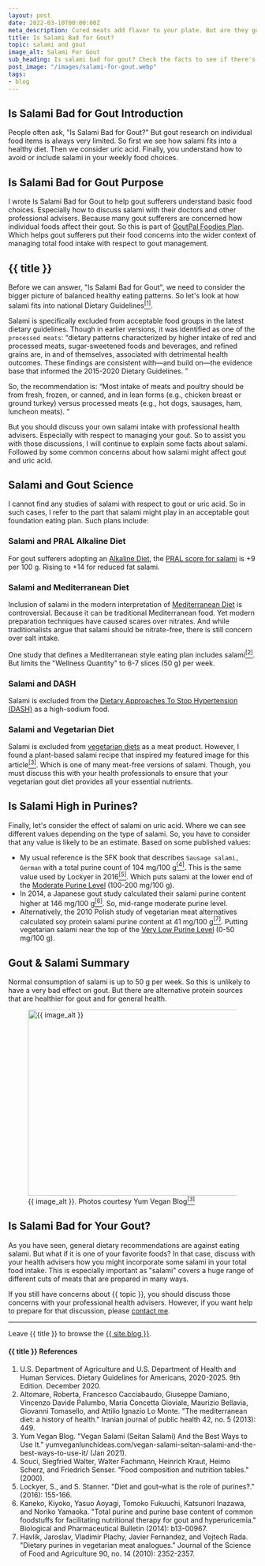 ```yaml
---
layout: post
date: 2022-03-10T00:00:00Z
meta_description: Cured meats add flavor to your plate. But are they good for gout sufferers? What about salami purine content? Learn the food facts. Before you ask, Is Salami Bad for Gout?
title: Is Salami Bad for Gout?
topic: salami and gout
image_alt: Salami For Gout
sub_heading: Is salami bad for gout? Check the facts to see if there's a place for cured meats on your plate.
post_image: "/images/salami-for-gout.webp"
tags:
- blog
---
```

<h2 id="intro">Is Salami Bad for Gout Introduction</h2>
People often ask, "Is Salami Bad for Gout?" But gout research on individual food items is always very limited. So first we see how salami fits into a healthy diet. Then we consider uric acid. Finally, you understand how to avoid or include salami in your weekly food choices.

<h2 id="intent">Is Salami Bad for Gout Purpose</h2>
I wrote Is Salami Bad for Gout to help gout sufferers understand basic food choices. Especially how to discuss salami with their doctors and other professional advisers. Because many gout sufferers are concerned how individual foods affect their gout. So this is part of <a href="/9569/goutpal-plan-for-gout-foodies/">GoutPal Foodies Plan</a>. Which helps gout sufferers put their food concerns into the wider context of managing total food intake with respect to gout management.

<h2 id="salami">{{ title }}</h2>
Before we can answer, "Is Salami Bad for Gout", we need to consider the bigger picture of balanced healthy eating patterns. So let's look at how salami fits into national Dietary Guidelines<a href="#ref1"><sup>[1]</sup></a>.

Salami is specifically excluded from acceptable food groups in the latest dietary guidelines. Though in earlier versions, it was identified as one of the `processed meats`:
<q cite="https://dietaryguidelines.gov/sites/default/files/2021-03/Dietary_Guidelines_for_Americans-2020-2025.pdf">dietary patterns characterized by higher intake of red and processed meats, sugar-sweetened foods and beverages, and refined grains are, in and of themselves, associated with detrimental health outcomes. These findings are consistent with—and build on—the evidence base that informed the 2015-2020 Dietary Guidelines. </q>

So, the recommendation is:
<q cite="https://dietaryguidelines.gov/sites/default/files/2021-03/Dietary_Guidelines_for_Americans-2020-2025.pdf">Most intake of meats and poultry should be from fresh, frozen, or canned, and in lean forms (e.g., chicken breast or ground turkey) versus processed meats (e.g., hot dogs, sausages, ham, luncheon meats). </q>

But you should discuss your own salami intake with professional health advisers. Especially with respect to managing your gout. So to assist you with those discussions, I will continue to explain some facts about salami. Followed by some common concerns about how salami might affect gout and uric acid.

<h2 id="science">Salami and Gout Science</h2>
I cannot find any studies of salami with respect to gout or uric acid. So in such cases, I refer to the part that salami might play in an acceptable gout foundation eating plan. Such plans include:

<h3 id="pral">Salami and PRAL Alkaline Diet</h3>
For gout sufferers adopting an <a href="/10090/mediterranean-or-dash-diet-for-gout/#alkaline">Alkaline Diet</a>, the <a href="https://alkascore.com/acid-alkaline-cold-cuts-and-cured-meats-pral-list/">PRAL score for salami</a> is +9 per 100 g. Rising to +14 for reduced fat salami.

<h3 id="mediterranean">Salami and Mediterranean Diet</h3>
Inclusion of salami in the modern interpretation of <a href="/10090/mediterranean-or-dash-diet-for-gout/#mediterranean">Mediterranean Diet</a> is controversial. Because it can be traditional Mediterranean food. Yet modern preparation techniques have caused scares over nitrates. And while traditionalists argue that salami should be nitrate-free, there is still concern over salt intake.

One study that defines a Mediterranean style eating plan includes salami<a href="#ref2"><sup>[2]</sup></a>. But limits the "Wellness Quantity" to 6-7 slices (50 g) per week.

<h3 id="dash">Salami and DASH</h3>
Salami is excluded from the <a href="/10090/mediterranean-or-dash-diet-for-gout/#dash">Dietary Approaches To Stop Hypertension (DASH)</a> as a high-sodium food.

<h3 id="vegetarian">Salami and Vegetarian Diet</h3>
Salami is excluded from <a href="/8003/why-vegan-diet-is-worst-for-gout/">vegetarian diets</a> as a meat product. However, I found a plant-based salami recipe that inspired my featured image for this article<a href="#ref3"><sup>[3]</sup></a>. Which is one of many meat-free versions of salami. Though, you must discuss this with your health professionals to ensure that your vegetarian gout diet provides all your essential nutrients.

<h2 id="uric">Is Salami High in Purines?</h2>
Finally, let's consider the effect of salami on uric acid. Where we can see different values depending on the type of salami. So, you have to consider that any value is likely to be an estimate. Based on some published values:

- My usual reference is the SFK book that describes `Sausage salami, German` with a total purine count of 104 mg/100 g<a href="#ref4"><sup>[4]</sup></a>. This is the same value used by Lockyer in 2016<a href="#ref5"><sup>[5]</sup></a>. Which puts salami at the lower end of the <a href="/9145/what-can-you-eat-on-a-moderate-purine-gout-diet/">Moderate Purine Level</a> (100-200 mg/100 g).
- In 2014, a Japanese gout study calculated their salami purine content higher at 146 mg/100 g<a href="#ref6"><sup>[6]</sup></a>. So, mid-range moderate purine level.
- Alternatively, the 2010 Polish study of vegetarian meat alternatives calculated soy protein salami purine content at 41 mg/100 g<a href="#ref7"><sup>[7]</sup></a>. Putting vegetarian salami near the top of the <a href="/9087/is-very-low-purine-gout-diet-possible/">Very Low Purine Level</a> (0-50 mg/100 g).

<h2 id="summary">Gout & Salami Summary</h2>
Normal consumption of salami is up to 50 g per week. So this is unlikely to have a very bad effect on gout. But there are alternative protein sources that are healthier for gout and for general health.

<figure id="image" class="inner">
<img src="{{ post_image }}" alt="{{ image_alt }}"  width="610" height="377">
  <figcaption>{{ image_alt }}. Photos courtesy Yum Vegan Blog<a href="#ref3"><sup>[3]</sup></a></figcaption>
</figure>
<h2 id="next">Is Salami Bad for Your Gout?</h2>
As you have seen, general dietary recommendations are against eating salami. But what if it is one of your favorite foods? In that case, discuss with your health advisers how you might incorporate some salami in your total food intake. This is especially important as "salami" covers a huge range of different cuts of meats that are prepared in many ways. 

If you still have concerns about {{ topic }}, you should discuss those concerns with your professional health advisers. However, if you want help to prepare for that discussion, please <a href="/blog/contact-keith-taylor-at-goutpal/">contact me</a>.
<hr />
Leave {{ title }} to browse the <a href="/blog">{{ site.blog }}</a>.

<h4 id="refs">{{ title }} References</h4>
<ol>
	<li id="ref1">U.S. Department of Agriculture and U.S. Department of Health and Human Services. Dietary Guidelines for Americans, 2020-2025. 9th Edition. December 2020.</li>
	<li id="ref2">Altomare, Roberta, Francesco Cacciabaudo, Giuseppe Damiano, Vincenzo Davide Palumbo, Maria Concetta Gioviale, Maurizio Bellavia, Giovanni Tomasello, and Attilio Ignazio Lo Monte. "The mediterranean diet: a history of health." Iranian journal of public health 42, no. 5 (2013): 449.</li>
	<li id="ref3">Yum Vegan Blog. "Vegan Salami (Seitan Salami) And the Best Ways to Use It." yumveganlunchideas.com/vegan-salami-seitan-salami-and-the-best-ways-to-use-it/ (Jan 2021).</li>
	<li id="ref4">Souci, Siegfried Walter, Walter Fachmann, Heinrich Kraut, Heimo Scherz, and Friedrich Senser. "Food composition and nutrition tables." (2000).</li>
	<li id="ref5">Lockyer, S., and S. Stanner. "Diet and gout–what is the role of purines?." (2016): 155-166.</li>
	<li id="ref6">Kaneko, Kiyoko, Yasuo Aoyagi, Tomoko Fukuuchi, Katsunori Inazawa, and Noriko Yamaoka. "Total purine and purine base content of common foodstuffs for facilitating nutritional therapy for gout and hyperuricemia." Biological and Pharmaceutical Bulletin (2014): b13-00967.</li>
	<li id="ref7">Havlik, Jaroslav, Vladimir Plachy, Javier Fernandez, and Vojtech Rada. "Dietary purines in vegetarian meat analogues." Journal of the Science of Food and Agriculture 90, no. 14 (2010): 2352-2357.</li>
</ol>
